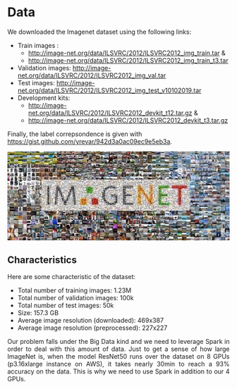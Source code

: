 # Data

We downloaded the Imagenet dataset using the following links:

- Train images :  
     - http://image-net.org/data/ILSVRC/2012/ILSVRC2012_img_train.tar & 
     - http://image-net.org/data/ILSVRC/2012/ILSVRC2012_img_train_t3.tar 
- Validation images: http://image-net.org/data/ILSVRC/2012/ILSVRC2012_img_val.tar 
- Test images: http://image-net.org/data/ILSVRC/2012/ILSVRC2012_img_test_v10102019.tar  
- Development kits: 
     - http://image-net.org/data/ILSVRC/2012/ILSVRC2012_devkit_t12.tar.gz & 
     - http://image-net.org/data/ILSVRC/2012/ILSVRC2012_devkit_t3.tar.gz 

Finally, the label correpsondence is given with https://gist.github.com/yrevar/942d3a0ac09ec9e5eb3a.

![](Imagenet.jpg)

## Characteristics

Here are some characteristic of the dataset:
- Total number of training images: 1.23M  
- Total number of validation images: 100k
- Total number of test images: 50k
- Size: 157.3 GB
- Average image resolution (downloaded): 469x387 
- Average image resolution (preprocessed): 227x227

<p align="justify"> Our problem falls under the Big Data kind and we need to leverage Spark in order to deal with this amount of data. Just to get a sense of how large ImageNet is, when the model ResNet50 runs over the dataset on 8 GPUs (p3.16xlarge instance on AWS), it takes nearly 30min to reach a 93% accuracy on the data. This is why we need to use Spark in addition to our 4 GPUs. </p>
